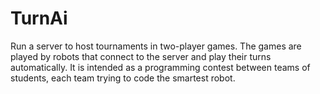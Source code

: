 # TurnAi

Run a server to host tournaments in two-player games. The games are played by robots that connect to the server and play their turns automatically. It is intended as a programming contest between teams of students, each team trying to code the smartest robot.
